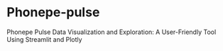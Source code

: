 # Phonepe-pulse
Phonepe Pulse Data Visualization and Exploration: A User-Friendly Tool Using Streamlit and Plotly 
